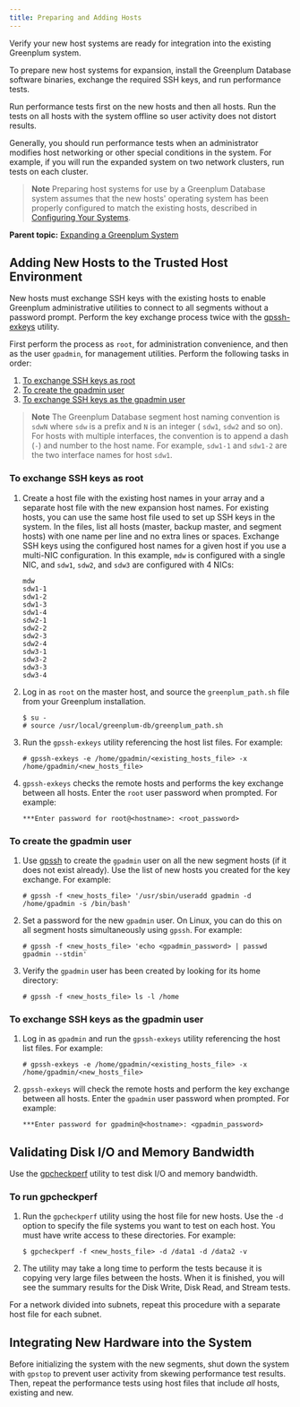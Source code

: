 ```yaml
---
title: Preparing and Adding Hosts 
---
```


Verify your new host systems are ready for integration into the existing Greenplum system.

To prepare new host systems for expansion, install the Greenplum Database software binaries, exchange the required SSH keys, and run performance tests.

Run performance tests first on the new hosts and then all hosts. Run the tests on all hosts with the system offline so user activity does not distort results.

Generally, you should run performance tests when an administrator modifies host networking or other special conditions in the system. For example, if you will run the expanded system on two network clusters, run tests on each cluster.

> **Note** Preparing host systems for use by a Greenplum Database system assumes that the new hosts' operating system has been properly configured to match the existing hosts, described in [Configuring Your Systems](../../install_guide/prep_os.html).

**Parent topic:** [Expanding a Greenplum System](../expand/expand-main.html)

## <a id="topic18"></a>Adding New Hosts to the Trusted Host Environment 

New hosts must exchange SSH keys with the existing hosts to enable Greenplum administrative utilities to connect to all segments without a password prompt. Perform the key exchange process twice with the [gpssh-exkeys](../../utility_guide/ref/gpssh-exkeys.html) utility.

First perform the process as `root`, for administration convenience, and then as the user `gpadmin`, for management utilities. Perform the following tasks in order:

1.  [To exchange SSH keys as root](#no160715)
2.  [To create the gpadmin user](#no160595)
3.  [To exchange SSH keys as the gpadmin user](#sshexch_gpadmin)

> **Note** The Greenplum Database segment host naming convention is `sdwN` where `sdw` is a prefix and `N` is an integer \( `sdw1`, `sdw2` and so on\). For hosts with multiple interfaces, the convention is to append a dash \(`-`\) and number to the host name. For example, `sdw1-1` and `sdw1-2` are the two interface names for host `sdw1`.

### <a id="no160715"></a>To exchange SSH keys as root 

1.  Create a host file with the existing host names in your array and a separate host file with the new expansion host names. For existing hosts, you can use the same host file used to set up SSH keys in the system. In the files, list all hosts \(master, backup master, and segment hosts\) with one name per line and no extra lines or spaces. Exchange SSH keys using the configured host names for a given host if you use a multi-NIC configuration. In this example, `mdw` is configured with a single NIC, and `sdw1`, `sdw2`, and `sdw3` are configured with 4 NICs:

    ```
    mdw
    sdw1-1
    sdw1-2
    sdw1-3
    sdw1-4
    sdw2-1
    sdw2-2
    sdw2-3
    sdw2-4
    sdw3-1
    sdw3-2
    sdw3-3
    sdw3-4
    ```

2.  Log in as `root` on the master host, and source the `greenplum_path.sh` file from your Greenplum installation.

    ```
    $ su - 
    # source /usr/local/greenplum-db/greenplum_path.sh
    ```

3.  Run the `gpssh-exkeys` utility referencing the host list files. For example:

    ```
    # gpssh-exkeys -e /home/gpadmin/<existing_hosts_file> -x 
    /home/gpadmin/<new_hosts_file>
    ```

4.  `gpssh-exkeys` checks the remote hosts and performs the key exchange between all hosts. Enter the `root` user password when prompted. For example:

    ```
    ***Enter password for root@<hostname>: <root_password>
    ```


### <a id="no160595"></a>To create the gpadmin user 

1.  Use [gpssh](../../utility_guide/ref/gpssh.html) to create the `gpadmin` user on all the new segment hosts \(if it does not exist already\). Use the list of new hosts you created for the key exchange. For example:

    ```
    # gpssh -f <new_hosts_file> '/usr/sbin/useradd gpadmin -d 
    /home/gpadmin -s /bin/bash'
    ```

2.  Set a password for the new `gpadmin` user. On Linux, you can do this on all segment hosts simultaneously using `gpssh`. For example:

    ```
    # gpssh -f <new_hosts_file> 'echo <gpadmin_password> | passwd 
    gpadmin --stdin'
    ```

3.  Verify the `gpadmin` user has been created by looking for its home directory:

    ```
    # gpssh -f <new_hosts_file> ls -l /home
    ```


### <a id="sshexch_gpadmin"></a>To exchange SSH keys as the gpadmin user 

1.  Log in as `gpadmin` and run the `gpssh-exkeys` utility referencing the host list files. For example:

    ```
    # gpssh-exkeys -e /home/gpadmin/<existing_hosts_file> -x 
    /home/gpadmin/<new_hosts_file>
    ```

2.  `gpssh-exkeys` will check the remote hosts and perform the key exchange between all hosts. Enter the `gpadmin` user password when prompted. For example:

    ```
    ***Enter password for gpadmin@<hostname>: <gpadmin_password>
    ```


## <a id="topic20"></a>Validating Disk I/O and Memory Bandwidth 

Use the [gpcheckperf](../../utility_guide/ref/gpcheckperf.html) utility to test disk I/O and memory bandwidth.

### <a id="no159247"></a>To run gpcheckperf 

1.  Run the `gpcheckperf` utility using the host file for new hosts. Use the `-d` option to specify the file systems you want to test on each host. You must have write access to these directories. For example:

    ```
    $ gpcheckperf -f <new_hosts_file> -d /data1 -d /data2 -v 
    ```

2.  The utility may take a long time to perform the tests because it is copying very large files between the hosts. When it is finished, you will see the summary results for the Disk Write, Disk Read, and Stream tests.

For a network divided into subnets, repeat this procedure with a separate host file for each subnet.

## <a id="topic21"></a>Integrating New Hardware into the System 

Before initializing the system with the new segments, shut down the system with `gpstop` to prevent user activity from skewing performance test results. Then, repeat the performance tests using host files that include *all* hosts, existing and new.

